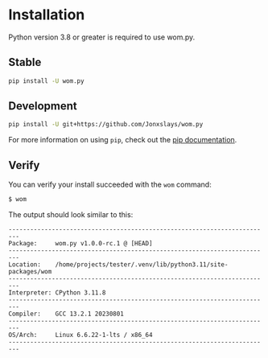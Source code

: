 # Installation

Python version 3.8 or greater is required to use wom.py.

## Stable

```sh
pip install -U wom.py
```

## Development

```sh
pip install -U git+https://github.com/Jonxslays/wom.py
```

For more information on using `pip`, check out the
[pip documentation](https://pip.pypa.io/en/stable/).

## Verify

You can verify your install succeeded with the `wom` command:

```bash
$ wom
```

The output should look similar to this:

```
-------------------------------------------------------------------------
Package:     wom.py v1.0.0-rc.1 @ [HEAD]
-------------------------------------------------------------------------
Location:    /home/projects/tester/.venv/lib/python3.11/site-packages/wom
-------------------------------------------------------------------------
Interpreter: CPython 3.11.8
-------------------------------------------------------------------------
Compiler:    GCC 13.2.1 20230801
-------------------------------------------------------------------------
OS/Arch:     Linux 6.6.22-1-lts / x86_64
-------------------------------------------------------------------------
```
